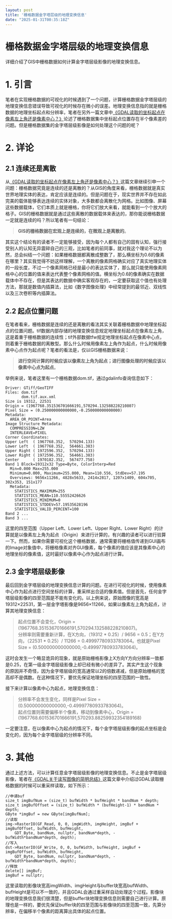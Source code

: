 ```yaml
---
layout: post
title: '栅格数据金字塔层级的地理变换信息'
date: "2025-01-31T00:35:18Z"
---
```

栅格数据金字塔层级的地理变换信息
================

详细介绍了GIS中栅格数据如何计算金字塔层级影像的地理变换信息。

1\. 引言
======

笔者在实现栅格数据的可视化的时候遇到了一个问题，计算栅格数据金字塔层级的地理变换信息错误导致可视化的时候存在微小的误差。地理变换信息指的就是栅格数据的地理坐标起点和分辨率，笔者在另外一篇文章中[《GDAL读取的坐标起点在像素左上角还是像素中心？》](https://charlee44.com/post.html?id=d07fa1b18f0e4365a11a276d9aa38498)论述了栅格数据集中坐标起点位置存在半个像素差的问题。但是栅格数据集的金字塔层级影像是如何处理这个问题的呢？

2\. 详论
======

2.1 连续还是离散
----------

从[《GDAL读取的坐标起点在像素左上角还是像素中心？》](https://charlee44.com/post.html?id=d07fa1b18f0e4365a11a276d9aa38498)这篇文章继续引申一个问题：栅格数据究竟是连续的还是离散的？从GIS的角度来看，栅格数据就是真实世界地理实体的表达，肯定应该是连续的。但是问题在于，现实世界并不存在如此完美的载体能够表达连续的实体对象，大多数都会离散化为网格。比如图像、屏幕这些数据载体，它们本质上就是栅格，你将它们放大来看，就能看到一个个放大的格子。GIS的栅格数据就是通过这些离散的数据载体来表达的，那你能说栅格数据一定就是连续的吗？所以笔者有一句结论：

> **GIS的栅格数据在宏观上是连续的，在微观上是离散的**。

其实这个结论有的读者不一定能够接受，因为每个人都有自己的固有认知，强行接受别人的认知无异震碎自己的三观，比如笔者的前同事，就对我这个理论不以为然，总会纠结一个问题：如果栅格数据都离散成整数了，那么横坐标为0.6的像素在哪里？其实我觉得不妨这样理解，一个离散的像素网格确实对应了真实地理实体的一段长度，不过一个像素网格已经是最小的表达实体了，那么就只能使用像素网格中心的位置的值来表达代表整个像素网格的值。横坐标为0.6的像素确实在数据载体中不存在，但是其表达的数据中确实客观存在的，一定要获取这个值也有处理方法，那就是数值内插算法，比如《数字图像处理》中经常提到的最邻近、双线性以及三次卷积等内插算法。

2.2 起点位置问题
----------

在笔者看来，栅格数据是连续的还是离散的看法其实关联着栅格数据中地理坐标起点的位置问题。tif数据内部存储的地理变换信息规定地理坐标起点在像素左上角，这是着重于栅格数据的连续性；tif外部数据tfw规定地理坐标起点在像素中心点，则着重于栅格数据的离散型。那么什么时候用像素左上角作为起点，什么时候用像素中心点作为起点呢？笔者的看法是，仅以GIS栅格数据来说：

> **进行空间计算的时候应该以像素左上角为起点；进行图像处理的时候应该以像素中心点为起点**。

举例来说，笔者这里有一个栅格数据dom.tif，通过gdalinfo查询信息如下：

    Driver: GTiff/GeoTIFF
    Files: dom.tif
           dom.tif.aux.xml
    Size is 19312, 22531
    Origin = (1967768.351536701666191,570294.132588228210807)
    Pixel Size = (0.250000000000000,-0.250000000000000)
    Metadata:
      AREA_OR_POINT=Area
    Image Structure Metadata:
      COMPRESSION=LZW
      INTERLEAVE=PIXEL
    Corner Coordinates:
    Upper Left  ( 1967768.352,  570294.133)
    Lower Left  ( 1967768.352,  564661.383)
    Upper Right ( 1972596.352,  570294.133)
    Lower Right ( 1972596.352,  564661.383)
    Center      ( 1970182.352,  567477.758)
    Band 1 Block=19312x32 Type=Byte, ColorInterp=Red
      Min=0.000 Max=255.000
      Minimum=0.000, Maximum=255.000, Mean=110.556, StdDev=57.195
      Overviews: 9656x11266, 4828x5633, 2414x2817, 1207x1409, 604x705, 302x353, 151x177
      Metadata:
        STATISTICS_MAXIMUM=255
        STATISTICS_MEAN=110.55552426626
        STATISTICS_MINIMUM=0
        STATISTICS_STDDEV=57.19535628196
        STATISTICS_VALID_PERCENT=100
    Band 2 ...
    Band 3 ...
    

这里的四至范围（Upper Left、Lower Left、Upper Right、Lower Right）的计算就是以像素左上角为起点（Origin）来进行计算的，有兴趣的读者可以进行验算一下。然而，如果你需要可视化这个栅格数据，通常需要将栅格值传递到GUI画布的Image对象值中，将栅格像素对齐GUI像素，每个像素的值应该是其像素中心的地理坐标的像素值，这时最好以像素中心作为起点进行计算。

2.3 金字塔层级影像
-----------

最后回到金字塔层级的地理变换信息计算的问题。在进行可视化的时候，使用像素中心作为起点进行空间坐标的计算，重采样出合适的像素值。但是首先，任何金字塔层级影像的四至范围是不能有变化的。以上例来说，原始图像的宽高是19312×22531，第一层金字塔影像是9656×11266，如果以像素左上角为起点，计算其地理变换信息：

> 起点位置不会变化，Origin = (1967768.351536701666191,570294.132588228210807)。  
> 分辨率则需要重新计算，在X方向，（19312 \* 0.25）/ 9656 = 0.5；在Y方向，（22531 \* 0.25）/ 11266 = 0.49997780933783064。也就是Pixel Size = (0.500000000000000,-0.49997780933783064)。

这时会发生一个略显诡异的现象，就是原始栅格影像上X方向Y方向分辨率一致都是0.25，在第一级金字塔层级影像上却已经有微小的差异了。其实产生这个现象的原因并不奇怪，因为金字塔层级的宽高通常以2的倍数递减，但是原始栅格的宽高却不是偶数。在这种情况下，要优先保证地理坐标的四至范围的一致性。

接下来计算以像素中心为起点，地理变换信息：

> 分辨率不会发生变化，同样是Pixel Size = (0.500000000000000,-0.49997780933783064)。  
> 起点位置则需要偏移半个像素，移动到像素中心，Origin = (1967768.601536701666191,570293.88259932354189168)

一定要注意，在以像素中心为起点的情况下，每个金字塔层级影像的起点坐标是会变化的，因为每个金字塔层级的分辨率不同。

3\. 其他
======

通过上述方法，可以计算任意金字塔层级影像的地理变换信息。不止是金字塔层级影像，笔者在[《GDAL关于读写图像的简明总结》](https://charlee44.com/post.html?id=833eebdc38864f4097cef4054e1cb9d7)这篇文章中介绍过GDAL读取栅格数据的时候可以重采样读取，如下所示：

    //申请buf
    size_t imgBufNum = (size_t) bufWidth * bufHeight * bandNum * depth;
    size_t imgBufOffset = (size_t) bufWidth * (bufHeight-1) * bandNum * depth;
    GByte *imgBuf = new GByte[imgBufNum];	
    //读取
    img->RasterIO(GF_Read, 0, 0, imgWidth, imgHeight, imgBuf + imgBufOffset, bufWidth, bufHeight,
    	GDT_Byte, bandNum, nullptr, bandNum*depth, -bufWidth*bandNum*depth, depth);
    //写入
    dst->RasterIO(GF_Write, 0, 0, bufWidth, bufHeight, imgBuf + imgBufOffset, bufWidth, bufHeight,
    	GDT_Byte, bandNum, nullptr, bandNum*depth, -bufWidth*bandNum*depth, depth);
    //释放
    delete[] imgBuf;
    imgBuf = nullptr;
    

这里读取的影像块宽高imgWidth、imgHeight与buffer块宽高bufWidth、bufHeight是可以不一致的，并且GDAL会通过重采样自动处理这个过程。影像块的地理变换信息我们很清楚，但是buffer块地理变换信息则需要自己进行计算。原理也是一样的，要优先保证buffer块的四至范围与影像块的四至范围一致，先算分辨率，在偏移半个像素的距离算出具体的起点位置。